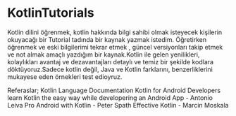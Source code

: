 # KotlinTutorials

  Kotlin dilini öğrenmek, kotlin hakkında bilgi sahibi olmak isteyecek kişilerin
okuyacağı bir Tutorial tadında bir kaynak yazmak istedim. Öğretirken öğrenmek ve
eski bilgilerimi tekrar etmek , güncel versiyonları takip etmek ve not almak 
amaçlı yazdığım bir kaynak.Kotlin ile gelen yenilikleri, kolaylıkları avantaj ve 
dezavantajları detaylı ve temiz bir şekilde kodlara döktüyoruz.Sadece kotlin değil,
Java ve Kotlin farklarını, benzerliklerini mukayese eden örnekleri test edioyruz.

Referaslar;
Kotlin Language Documentation
Kotlin for Android Developers learn Kotlin the easy way while developering an Android App - Antonio Leiva
Pro Android with Kotlin - Peter Spath
Effective Kotlin - Marcin Moskala
